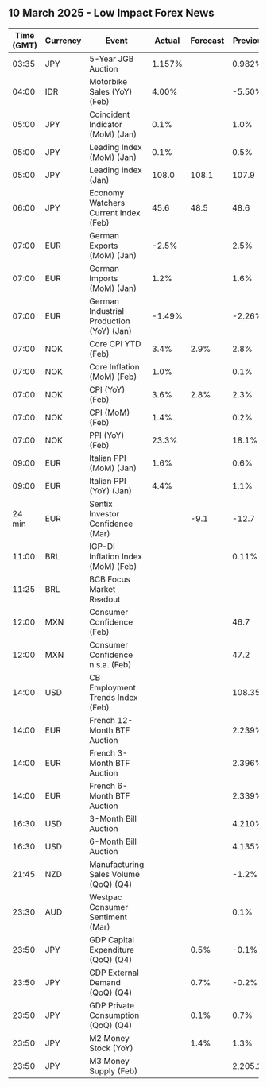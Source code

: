 ## 10 March 2025 - Low Impact Forex News

| Time (GMT) | Currency | Event | Actual | Forecast | Previous |
|------|----------|-------|--------|----------|----------|
| 03:35 | JPY | 5-Year JGB Auction | 1.157% |  | 0.982% |
| 04:00 | IDR | Motorbike Sales (YoY) (Feb) | 4.00% |  | -5.50% |
| 05:00 | JPY | Coincident Indicator (MoM) (Jan) | 0.1% |  | 1.0% |
| 05:00 | JPY | Leading Index (MoM) (Jan) | 0.1% |  | 0.5% |
| 05:00 | JPY | Leading Index (Jan) | 108.0 | 108.1 | 107.9 |
| 06:00 | JPY | Economy Watchers Current Index (Feb) | 45.6 | 48.5 | 48.6 |
| 07:00 | EUR | German Exports (MoM) (Jan) | -2.5% |  | 2.5% |
| 07:00 | EUR | German Imports (MoM) (Jan) | 1.2% |  | 1.6% |
| 07:00 | EUR | German Industrial Production (YoY) (Jan) | -1.49% |  | -2.26% |
| 07:00 | NOK | Core CPI YTD (Feb) | 3.4% | 2.9% | 2.8% |
| 07:00 | NOK | Core Inflation (MoM) (Feb) | 1.0% |  | 0.1% |
| 07:00 | NOK | CPI (YoY) (Feb) | 3.6% | 2.8% | 2.3% |
| 07:00 | NOK | CPI (MoM) (Feb) | 1.4% |  | 0.2% |
| 07:00 | NOK | PPI (YoY) (Feb) | 23.3% |  | 18.1% |
| 09:00 | EUR | Italian PPI (MoM) (Jan) | 1.6% |  | 0.6% |
| 09:00 | EUR | Italian PPI (YoY) (Jan) | 4.4% |  | 1.1% |
| 24 min | EUR | Sentix Investor Confidence (Mar) |  | -9.1 | -12.7 |
| 11:00 | BRL | IGP-DI Inflation Index (MoM) (Feb) |  |  | 0.11% |
| 11:25 | BRL | BCB Focus Market Readout |  |  |  |
| 12:00 | MXN | Consumer Confidence (Feb) |  |  | 46.7 |
| 12:00 | MXN | Consumer Confidence n.s.a. (Feb) |  |  | 47.2 |
| 14:00 | USD | CB Employment Trends Index (Feb) |  |  | 108.35 |
| 14:00 | EUR | French 12-Month BTF Auction |  |  | 2.239% |
| 14:00 | EUR | French 3-Month BTF Auction |  |  | 2.396% |
| 14:00 | EUR | French 6-Month BTF Auction |  |  | 2.339% |
| 16:30 | USD | 3-Month Bill Auction |  |  | 4.210% |
| 16:30 | USD | 6-Month Bill Auction |  |  | 4.135% |
| 21:45 | NZD | Manufacturing Sales Volume (QoQ) (Q4) |  |  | -1.2% |
| 23:30 | AUD | Westpac Consumer Sentiment (Mar) |  |  | 0.1% |
| 23:50 | JPY | GDP Capital Expenditure (QoQ) (Q4) |  | 0.5% | -0.1% |
| 23:50 | JPY | GDP External Demand (QoQ) (Q4) |  | 0.7% | -0.2% |
| 23:50 | JPY | GDP Private Consumption (QoQ) (Q4) |  | 0.1% | 0.7% |
| 23:50 | JPY | M2 Money Stock (YoY) |  | 1.4% | 1.3% |
| 23:50 | JPY | M3 Money Supply (Feb) |  |  | 2,205.2B |
